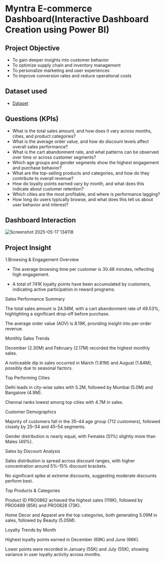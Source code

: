 # Myntra E-commerce Dashboard(Interactive Dashboard Creation using Power BI)
## Project Objective
* To gain deeper insights into customer behavior
* To optimize supply chain and inventory management
* To personalize marketing and user experiences
* To improve conversion rates and reduce operational costs

## Dataset used 
- <a href="https://github.com/AmiteshBatham15/Myntra-Analytics-Dashboard/blob/main/Myntra_Analytics_Dataset.csv">Dataset</a>

## Questions (KPIs)
* What is the total sales amount, and how does it vary across months, cities, and product categories?
* What is the average order value, and how do discount levels affect overall sales performance?
* What is the cart abandonment rate, and what patterns can be observed over time or across customer segments?
* Which age groups and gender segments show the highest engagement and purchase behavior?
* What are the top-selling products and categories, and how do they contribute to overall revenue?
* How do loyalty points earned vary by month, and what does this indicate about customer retention?
* Which cities are the most profitable, and where is performance lagging?
* How long do users typically browse, and what does this tell us about user behavior and interest?

## Dashboard Interaction
![Screenshot 2025-05-17 134118](https://github.com/user-attachments/assets/09d7a1c9-d828-4bcd-9580-2ebd209fdd06)
  
## Project Insight
1.Browsing & Engagement Overview

* The average browsing time per customer is 30.48 minutes, reflecting high engagement.

* A total of 741K loyalty points have been accumulated by customers, indicating active participation in reward programs.

Sales Performance Summary

The total sales amount is 24.58M, with a cart abandonment rate of 49.53%, highlighting a significant drop-off before purchase.

The average order value (AOV) is 8.19K, providing insight into per-order revenue.

Monthly Sales Trends

December (2.30M) and February (2.17M) recorded the highest monthly sales.

A noticeable dip in sales occurred in March (1.81M) and August (1.84M), possibly due to seasonal factors.

Top Performing Cities

Delhi leads in city-wise sales with 5.2M, followed by Mumbai (5.0M) and Bangalore (4.9M).

Chennai ranks lowest among top cities with 4.7M in sales.

Customer Demographics

Majority of customers fall in the 35–44 age group (712 customers), followed closely by 25–34 and 45–54 segments.

Gender distribution is nearly equal, with Females (51%) slightly more than Males (49%).

Sales by Discount Analysis

Sales distribution is spread across discount ranges, with higher concentration around 5%–15% discount brackets.

No significant spike at extreme discounts, suggesting moderate discounts perform best.

Top Products & Categories

Product ID PRO0862 achieved the highest sales (119K), followed by PRO0499 (85K) and PRO0828 (73K).

Home Decor and Apparel are the top categories, both generating 5.09M in sales, followed by Beauty (5.05M).

Loyalty Trends by Month

Highest loyalty points earned in December (69K) and June (66K).

Lower points were recorded in January (55K) and July (55K), showing variance in user loyalty activity across months.


